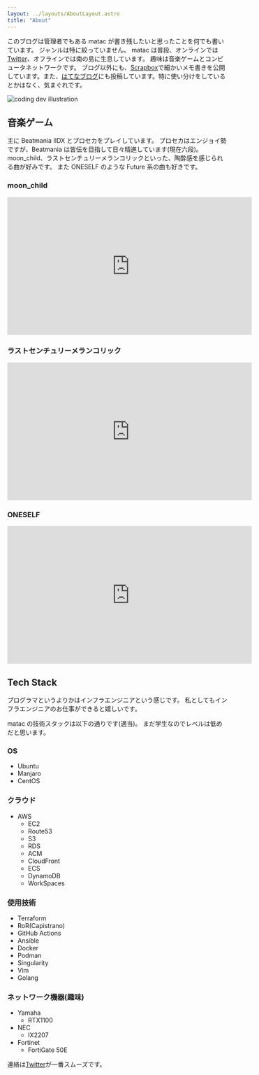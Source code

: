 ```yaml
---
layout: ../layouts/AboutLayout.astro
title: "About"
---
```


このブログは管理者でもある matac が書き残したいと思ったことを何でも書いています。
ジャンルは特に絞っていません。
matac は普段、オンラインでは[Twitter](https://twitter.com/matac42)、オフラインでは南の島に生息しています。
趣味は音楽ゲームとコンピュータネットワークです。
ブログ以外にも、[Scrapbox](https://scrapbox.io/matac/)で細かいメモ書きを公開しています。また、[はてなブログ](https://mattari-matayu.hatenablog.com/)にも投稿しています。特に使い分けをしているとかはなく、気まぐれです。

<div>
  <img src="/assets/dev.svg" class="sm:w-1/2 mx-auto" alt="coding dev illustration">
</div>

## 音楽ゲーム

主に Beatmania IIDX とプロセカをプレイしています。
プロセカはエンジョイ勢ですが、Beatmania は皆伝を目指して日々精進しています(現在六段)。
moon_child、ラストセンチュリーメランコリックといった、陶酔感を感じられる曲が好みです。
また ONESELF のような Future 系の曲も好きです。

### moon_child

<iframe width="560" height="315" src="https://www.youtube.com/embed/arfiV8T7SUg" title="YouTube video player" frameborder="0" allow="accelerometer; autoplay; clipboard-write; encrypted-media; gyroscope; picture-in-picture; web-share" allowfullscreen></iframe>

### ラストセンチュリーメランコリック

<iframe width="560" height="315" src="https://www.youtube.com/embed/7krt2nclSWU" title="YouTube video player" frameborder="0" allow="accelerometer; autoplay; clipboard-write; encrypted-media; gyroscope; picture-in-picture; web-share" allowfullscreen></iframe>

### ONESELF

<iframe width="560" height="315" src="https://www.youtube.com/embed/0ahJ3_4hcL0" title="YouTube video player" frameborder="0" allow="accelerometer; autoplay; clipboard-write; encrypted-media; gyroscope; picture-in-picture; web-share" allowfullscreen></iframe>

## Tech Stack

プログラマというよりかはインフラエンジニアという感じです。
私としてもインフラエンジニアのお仕事ができると嬉しいです。

matac の技術スタックは以下の通りです(適当)。
まだ学生なのでレベルは低めだと思います。

### OS

- Ubuntu
- Manjaro
- CentOS

### クラウド

- AWS
  - EC2
  - Route53
  - S3
  - RDS
  - ACM
  - CloudFront
  - ECS
  - DynamoDB
  - WorkSpaces

### 使用技術

- Terraform
- RoR(Capistrano)
- GitHub Actions
- Ansible
- Docker
- Podman
- Singularity
- Vim
- Golang

### ネットワーク機器(趣味)

- Yamaha
  - RTX1100
- NEC
  - IX2207
- Fortinet
  - FortiGate 50E

連絡は[Twitter](https://twitter.com/matac42)が一番スムーズです。

